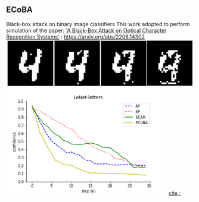 ## ECoBA
Black-box attack on binary image classifiers
This work adopted to perform simulation of the paper: ['A Black-Box Attack on Optical Character Recognition Systems']([url](https://arxiv.org/abs/2208.14302)) : https://arxiv.org/abs/2208.14302
![image](https://github.com/mekatron21/ECoBA/blob/main/adv_int_ecoba.png)
![image](https://github.com/mekatron21/ECoBA/blob/main/lenet_letters.png)
[cite :](https://github.com/mekatron21/ECoBA/blob/main/cite.cff)
